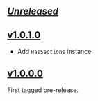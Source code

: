 ## [_Unreleased_](https://github.com/pbrisbin/ronn/compare/ronn-envparse-v1.0.1.0...main)

## [v1.0.1.0](https://github.com/pbrisbin/ronn/tree/ronn-envparse-v1.0.1.0)

- Add `HasSections` instance

## [v1.0.0.0](https://github.com/pbrisbin/ronn/tree/ronn-envparse-v1.0.0.0)

First tagged pre-release.
